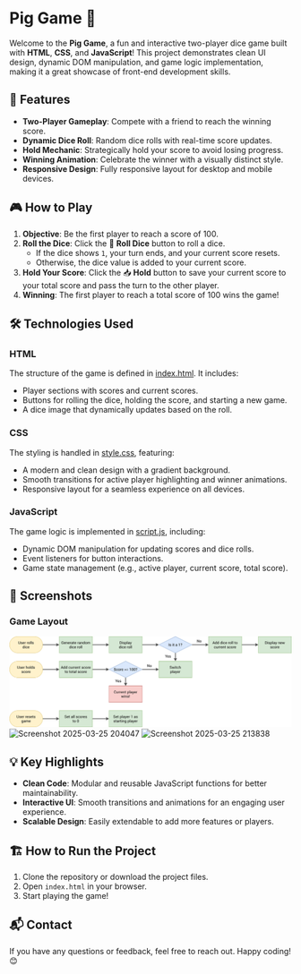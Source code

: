 # Pig Game 🎲

Welcome to the **Pig Game**, a fun and interactive two-player dice game built with **HTML**, **CSS**, and **JavaScript**! This project demonstrates clean UI design, dynamic DOM manipulation, and game logic implementation, making it a great showcase of front-end development skills.

## 🚀 Features

- **Two-Player Gameplay**: Compete with a friend to reach the winning score.
- **Dynamic Dice Roll**: Random dice rolls with real-time score updates.
- **Hold Mechanic**: Strategically hold your score to avoid losing progress.
- **Winning Animation**: Celebrate the winner with a visually distinct style.
- **Responsive Design**: Fully responsive layout for desktop and mobile devices.

## 🎮 How to Play

1. **Objective**: Be the first player to reach a score of 100.
2. **Roll the Dice**: Click the 🎲 **Roll Dice** button to roll a dice.
   - If the dice shows `1`, your turn ends, and your current score resets.
   - Otherwise, the dice value is added to your current score.
3. **Hold Your Score**: Click the 📥 **Hold** button to save your current score to your total score and pass the turn to the other player.
4. **Winning**: The first player to reach a total score of 100 wins the game!

## 🛠️ Technologies Used

### HTML
The structure of the game is defined in [index.html](index.html). It includes:
- Player sections with scores and current scores.
- Buttons for rolling the dice, holding the score, and starting a new game.
- A dice image that dynamically updates based on the roll.

### CSS
The styling is handled in [style.css](style.css), featuring:
- A modern and clean design with a gradient background.
- Smooth transitions for active player highlighting and winner animations.
- Responsive layout for a seamless experience on all devices.

### JavaScript
The game logic is implemented in [script.js](script.js), including:
- Dynamic DOM manipulation for updating scores and dice rolls.
- Event listeners for button interactions.
- Game state management (e.g., active player, current score, total score).

## 📸 Screenshots

### Game Layout
![Game Layout](pig-game-flowchart.png)
![Screenshot 2025-03-25 204047](https://github.com/user-attachments/assets/d11d23df-64ad-49ac-b772-b7ed8116578e)
![Screenshot 2025-03-25 213838](https://github.com/user-attachments/assets/b7a220fd-c7b0-4395-9620-3c1492d4f391)


## 💡 Key Highlights

- **Clean Code**: Modular and reusable JavaScript functions for better maintainability.
- **Interactive UI**: Smooth transitions and animations for an engaging user experience.
- **Scalable Design**: Easily extendable to add more features or players.

## 🏗️ How to Run the Project

1. Clone the repository or download the project files.
2. Open `index.html` in your browser.
3. Start playing the game!

## 📬 Contact

If you have any questions or feedback, feel free to reach out. Happy coding! 😊

